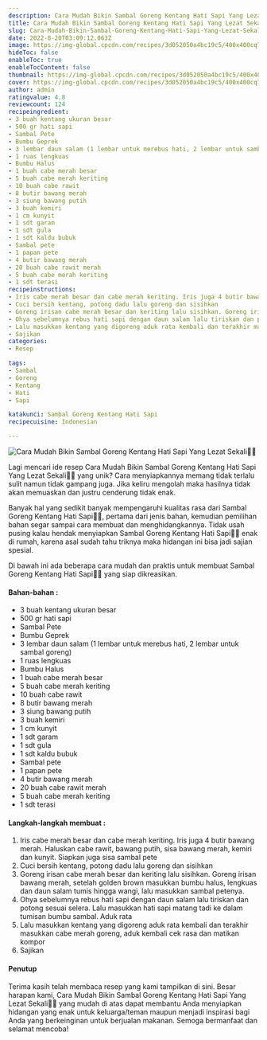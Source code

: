 ```yaml
---
description: Cara Mudah Bikin Sambal Goreng Kentang Hati Sapi Yang Lezat Sekali"
title: Cara Mudah Bikin Sambal Goreng Kentang Hati Sapi Yang Lezat Sekali
slug: Cara-Mudah-Bikin-Sambal-Goreng-Kentang-Hati-Sapi-Yang-Lezat-Sekali
date: 2022-8-20T03:09:12.063Z
image: https://img-global.cpcdn.com/recipes/3d052050a4bc19c5/400x400cq70/photo.jpg
hideToc: false
enableToc: true
enableTocContent: false
thumbnail: https://img-global.cpcdn.com/recipes/3d052050a4bc19c5/400x400cq70/photo.jpg
cover: https://img-global.cpcdn.com/recipes/3d052050a4bc19c5/400x400cq70/photo.jpg
author: admin
ratingvalue: 4.8
reviewcount: 124
recipeingredient:
- 3 buah kentang ukuran besar
- 500 gr hati sapi
- Sambal Pete
- Bumbu Geprek
- 3 lembar daun salam (1 lembar untuk merebus hati, 2 lembar untuk sambal goreng)
- 1 ruas lengkuas
- Bumbu Halus
- 1 buah cabe merah besar
- 5 buah cabe merah keriting
- 10 buah cabe rawit
- 8 butir bawang merah
- 3 siung bawang putih
- 3 buah kemiri
- 1 cm kunyit
- 1 sdt garam
- 1 sdt gula
- 1 sdt kaldu bubuk
- Sambal pete
- 1 papan pete
- 4 butir bawang merah
- 20 buah cabe rawit merah
- 5 buah cabe merah keriting
- 1 sdt terasi
recipeinstructions:
- Iris cabe merah besar dan cabe merah keriting. Iris juga 4 butir bawang merah. Haluskan cabe rawit, bawang putih, sisa bawang merah, kemiri dan kunyit. Siapkan juga sisa sambal pete
- Cuci bersih kentang, potong dadu lalu goreng dan sisihkan
- Goreng irisan cabe merah besar dan keriting lalu sisihkan. Goreng irisan bawang merah, setelah golden brown masukkan bumbu halus, lengkuas dan daun salam tumis hingga wangi, lalu masukkan sambal petenya.
- Ohya sebelumnya rebus hati sapi dengan daun salam lalu tiriskan dan potong sesuai selera. Lalu masukkan hati sapi matang tadi ke dalam tumisan bumbu sambal. Aduk rata
- Lalu masukkan kentang yang digoreng aduk rata kembali dan terakhir masukkan cabe merah goreng, aduk kembali cek rasa dan matikan kompor
- Sajikan
categories:
- Resep

tags:
- Sambal
- Goreng
- Kentang
- Hati
- Sapi

katakunci: Sambal Goreng Kentang Hati Sapi
recipecuisine: Indonesian

---
```


![Cara Mudah Bikin Sambal Goreng Kentang Hati Sapi Yang Lezat Sekali👩‍🍳](https://img-global.cpcdn.com/recipes/3d052050a4bc19c5/400x400cq70/photo.jpg)

Lagi mencari ide resep Cara Mudah Bikin Sambal Goreng Kentang Hati Sapi Yang Lezat Sekali👩‍🍳 yang unik? Cara menyiapkannya memang tidak terlalu sulit namun tidak gampang juga. Jika keliru mengolah maka hasilnya tidak akan memuaskan dan justru cenderung tidak enak.

Banyak hal yang sedikit banyak mempengaruhi kualitas rasa dari Sambal Goreng Kentang Hati Sapi👩‍🍳, pertama dari jenis bahan, kemudian pemilihan bahan segar sampai cara membuat dan menghidangkannya. Tidak usah pusing kalau hendak menyiapkan Sambal Goreng Kentang Hati Sapi👩‍🍳 enak di rumah, karena asal sudah tahu triknya maka hidangan ini bisa jadi sajian spesial.

Di bawah ini ada beberapa cara mudah dan praktis untuk membuat Sambal Goreng Kentang Hati Sapi👩‍🍳 yang siap dikreasikan.

<!--inarticleads1-->

#### Bahan-bahan :

- 3 buah kentang ukuran besar
- 500 gr hati sapi
- Sambal Pete
- Bumbu Geprek
- 3 lembar daun salam (1 lembar untuk merebus hati, 2 lembar untuk sambal goreng)
- 1 ruas lengkuas
- Bumbu Halus
- 1 buah cabe merah besar
- 5 buah cabe merah keriting
- 10 buah cabe rawit
- 8 butir bawang merah
- 3 siung bawang putih
- 3 buah kemiri
- 1 cm kunyit
- 1 sdt garam
- 1 sdt gula
- 1 sdt kaldu bubuk
- Sambal pete
- 1 papan pete
- 4 butir bawang merah
- 20 buah cabe rawit merah
- 5 buah cabe merah keriting
- 1 sdt terasi

<!--inarticleads2-->

#### Langkah-langkah membuat :

1. Iris cabe merah besar dan cabe merah keriting. Iris juga 4 butir bawang merah. Haluskan cabe rawit, bawang putih, sisa bawang merah, kemiri dan kunyit. Siapkan juga sisa sambal pete
1. Cuci bersih kentang, potong dadu lalu goreng dan sisihkan
1. Goreng irisan cabe merah besar dan keriting lalu sisihkan. Goreng irisan bawang merah, setelah golden brown masukkan bumbu halus, lengkuas dan daun salam tumis hingga wangi, lalu masukkan sambal petenya.
1. Ohya sebelumnya rebus hati sapi dengan daun salam lalu tiriskan dan potong sesuai selera. Lalu masukkan hati sapi matang tadi ke dalam tumisan bumbu sambal. Aduk rata
1. Lalu masukkan kentang yang digoreng aduk rata kembali dan terakhir masukkan cabe merah goreng, aduk kembali cek rasa dan matikan kompor
1. Sajikan

#### Penutup

Terima kasih telah membaca resep yang kami tampilkan di sini. Besar harapan kami, Cara Mudah Bikin Sambal Goreng Kentang Hati Sapi Yang Lezat Sekali👩‍🍳 yang mudah di atas dapat membantu Anda menyiapkan hidangan yang enak untuk keluarga/teman maupun menjadi inspirasi bagi Anda yang berkeinginan untuk berjualan makanan. Semoga bermanfaat dan selamat mencoba!